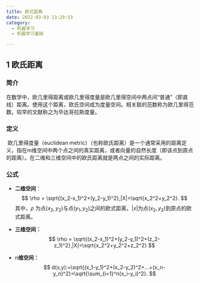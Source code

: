 ```yaml
---
title: 欧式距离
date: 2022-03-03 13:29:53
category:
  - 机器学习
  - 机器学习基础

---
```

## 1 欧氏距离

### 简介

​	在数学中，欧几里得距离或欧几里得度量是欧几里得空间中两点间“普通”（即直线）距离。使用这个距离，欧氏空间成为度量空间。相关联的范数称为欧几里得范数。较早的文献称之为毕达哥拉斯度量。

### 定义

​	欧几里得度量（euclidean metric）（也称欧氏距离）是一个通常采用的距离定义，指在m维空间中两个点之间的真实距离，或者向量的自然长度（即该点到原点的距离）。在二维和三维空间中的欧氏距离就是两点之间的实际距离。 

### 公式

* **二维空间**：
  $$
  \rho = \sqrt{(x_2-x_1)^2+(y_2-y_1)^2},|X|=\sqrt{x_2^2+y_2^2}.
  $$
  其中，$\rho$ 为点$(x_2,y_2)$与点$(y_1,y_2)$之间的欧式距离，$|x|$为点$(x_2,y_2)$到原点的欧式距离。

* **三维空间：**
  $$
  \rho = \sqrt{(x_2-x_1)^2+(y_2-y_1)^2+(z_2-z_1)^2},|X|=\sqrt{x_2^2+y_2^2+z_2^2}
  $$

* n**维空间：**
  $$
  d(x,y):=\sqrt{(x_1-y_1)^2+(x_2-y_2)^2+...+(x_n-y_n)^2}=\sqrt{\sum_{i=1}^n(x_i-y_i)^2}.
  $$


